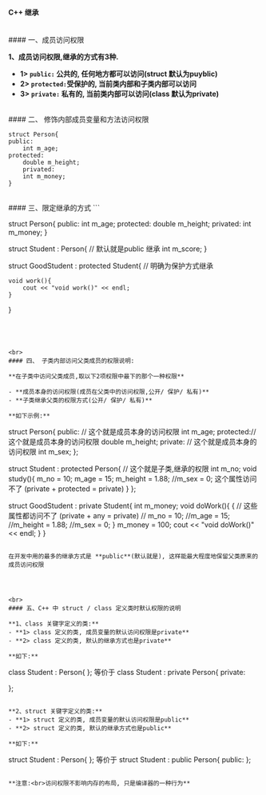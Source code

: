 #### C++ 继承

 

<br>
#### 一、成员访问权限

**1、成员访问权限,继承的方式有3种.**
- **1> `public:` 公共的, 任何地方都可以访问(struct 默认为puyblic)**
- **2> `protected:`受保护的,  当前类内部和子类内部可以访问**
- **3> `private:` 私有的, 当前类内部可以访问(class 默认为private)**



<br>
#### 二、 修饰内部成员变量和方法访问权限
 
```
struct Person{
public:
    int m_age;
protected:
    double m_height;
    privated:
    int m_money;
}
```


<br>
#### 三、限定继承的方式
```

struct Person{
public:
    int m_age;
protected:
    double m_height;
    privated:
    int m_money;
}


struct Student : Person{ // 默认就是public 继承
    int m_score;
}

struct GoodStudent : protected Student{ // 明确为保护方式继承

    void work(){
        cout << "void work()" << endl;
    }
}
```




<br>
#### 四、 子类内部访问父类成员的权限说明:

**在子类中访问父类成员,取以下2项权限中最下的那个一种权限**

- **成员本身的访问权限(成员在父类中的访问权限,公开/ 保护/ 私有)**
- **子类继承父类的权限方式(公开/ 保护/ 私有)**

**如下示例:**
```
struct Person{
public: // 这个就是成员本身的访问权限
    int m_age;
protected:// 这个就是成员本身的访问权限
    double m_height;
private: // 这个就是成员本身的访问权限
    int m_sex;
};

struct Student : protected Person{ // 这个就是子类,继承的权限
    int m_no;
    void study(){
        m_no = 10;
        m_age = 15;
        m_height = 1.88;
        //m_sex = 0; 这个属性访问不了 (private + protected =  private)
    }
};

struct GoodStudent : private Student{
    int m_money;
    void doWork(){
        { // 这些属性都访问不了 (private + any = private)
        // m_no = 10;
        //m_age = 15;
        //m_height = 1.88;
        //m_sex = 0; 
        }
        m_money = 100;
        cout << "void doWork()"<< endl;
    }
}
```

在开发中用的最多的继承方式是 **public**(默认就是), 这样能最大程度地保留父类原来的成员访问权限




<br>
#### 五、C++ 中 struct / class 定义类时默认权限的说明

**1、class 关键字定义的类:**
- **1> class 定义的类, 成员变量的默认访问权限是private**
- **2> class 定义的类, 默认的继承方式也是private**

**如下:**

```
class Student : Person{
};
等价于
class Student : private Person{
private:

};
```

**2、struct 关键字定义的类:**
- **1> struct 定义的类, 成员变量的默认访问权限是public**
- **2> struct 定义的类, 默认的继承方式也是public**

**如下:**
```
struct Student : Person{
};
等价于
struct Student : public Person{
public:
};
```

**注意:<br>访问权限不影响内存的布局, 只是编译器的一种行为**



